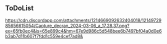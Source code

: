 ## ToDoList

https://cdn.discordapp.com/attachments/1214669092632404018/1214972985656615054/Capture_decran_2024-03-06_a_17.28.37.png?ex=65fb0ec4&is=65e899c4&hm=67e9d986c5d548bee6b7497bf04a0d0e6b3ab7d11b607f7fdd1c559e4cef7ad8&

